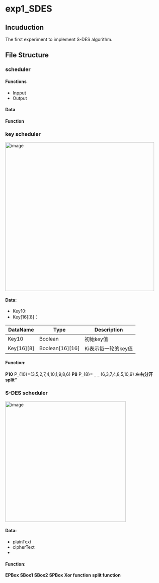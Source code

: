 # exp1_SDES
## Incuduction
The first experiment to implement S-DES algorithm.

## File Structure

### scheduler
#### Functions
- Inpput
- Output
#### Data
#### Function

### key scheduler
<img width="473" alt="image" src="https://github.com/Sisyphe-Edge/exp1_SDES/assets/54466829/c48d018b-fcad-41b9-8556-089b76e9b70b" style="justify-content=:center">

#### Data:
  - Key10: 
  - Key[16][8]：
    
  | DataName    | Type    | Description|
  | ----------- | ------------ |---------------|
  | Key10     | Boolean       |初始key值|
  | Key[16][8]  | Boolean[16][16]        |Ki表示每一轮的key值|

#### Function:
**P10** P_{10}=(3,5,2,7,4,10,1,9,8,6)
**P8** P_{8}= _ _ (6,3,7,4,8,5,10,9)
**左右分开 split“**

### S-DES scheduler
<img width="383" alt="image" src="https://github.com/Sisyphe-Edge/exp1_SDES/assets/54466829/292a3e4b-b8ec-4a4e-afda-713669a7120a">

#### Data:
  - plainText
  - cipherText
  - 

#### Function:
  
**EPBox**
**SBox1**
**SBox2**
**SPBox**
**Xor function**
**split function**


  
